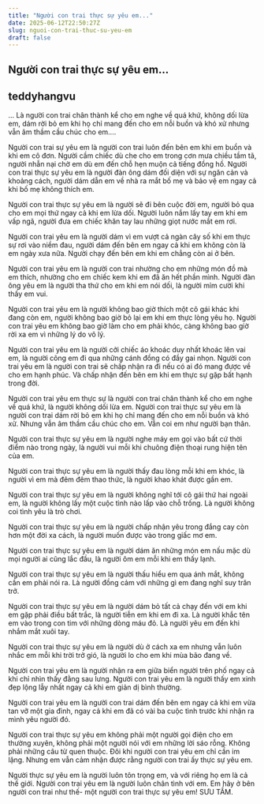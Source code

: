```yaml
---
title: "Người con trai thực sự yêu em..."
date: 2025-06-12T22:50:27Z
slug: nguoi-con-trai-thuc-su-yeu-em
draft: false
---
```


## Người con trai thực sự yêu em...

## teddyhangvu

... Là người con trai chân thành kể cho em nghe về quá khứ, không dối lừa em, dám rời bỏ em khi họ chỉ mang đến cho em nỗi buồn và khó xử nhưng vẫn âm thầm cầu chúc cho em....

Người con trai sự yêu em là người con trai luôn đến bên em khi em buồn và khi em cô đơn. Người cầm chiếc dù che cho em trong cơn mưa chiều tầm tã, người nhẫn nại chờ em dù em đến chỗ hẹn muộn cả tiếng đồng hồ. Người con trai thực sự yêu em là người đàn ông dám đối diện với sự ngăn cản và khoảng cách, người dám dẫn em về nhà ra mắt bố mẹ và bảo vệ em ngay cả khi bố mẹ không thích em.
 
Người con trai thực sự yêu em là người sẽ đi bên cuộc đời em, người bỏ qua cho em mọi thứ ngay cả khi em lừa dối. Người luôn nắm lấy tay em khi em vấp ngã, người đưa em chiếc khăn tay lau những giọt nước mắt em rơi.
 
Người con trai yêu em là người dám vì em vượt cả ngàn cây số khi em thực sự rơi vào niềm đau, người dám đến bên em ngay cả khi em không còn là em ngày xưa nữa. Người chạy đến bên em khi em chẳng còn ai ở bên.
 
Người con trai yêu em là người con trai nhường cho em những món đồ mà em thích, nhường cho em chiếc kem khi em đã ăn hết phần mình. Người đàn ông yêu em là người tha thứ cho em khi em nói dối, là người mỉm cười khi thấy em vui.
 
Người con trai yêu em là người không bao giờ thích một cô gái khác khi đang còn em, người không bao giờ bỏ lại em khi em thực lòng yêu họ. Người con trai yêu em không bao giờ làm cho em phải khóc, càng không bao giờ rời xa em vì những lý do vô lý.
 

 
Người con trai yêu em là người cởi chiếc áo khoác duy nhất khoác lên vai em, là người cõng em đi qua những cánh đồng có đầy gai nhọn. Người con trai yêu em là người con trai sẽ chấp nhận ra đi nếu có ai đó mang được về cho em hạnh phúc. Và chấp nhận đến bên em khi em thực sự gặp bất hạnh trong đời.
 
Người con trai yêu em thực sự là người con trai chân thành kể cho em nghe về quá khứ, là người không dối lừa em. Người con trai thực sự yêu em là người con trai dám rời bỏ em khi họ chỉ mang đến cho em nỗi buồn và khó xử. Nhưng vẫn âm thầm cầu chúc cho em. Vẫn coi em như người bạn thân.
 
Người con trai thực sự yêu em là người nghe máy em gọi vào bất cứ thời điểm nào trong ngày, là người vui mỗi khi chuông điện thoại rung hiện tên của em.
 
Người con trai thực sự yêu em là người thấy đau lòng mỗi khi em khóc, là người vì em mà đêm đêm thao thức, là người khao khát được gần em.
 
Người con trai thực sự yêu em là người không nghĩ tới cô gái thứ hai ngoài em, là người không lấy một cuộc tình nào lấp vào chỗ trống. Là người không coi tình yêu là trò chơi.
 

 
Người con trai thực sự yêu em là người chấp nhận yêu trong đắng cay còn hơn một đời xa cách, là người muốn được vào trong giấc mơ em.
 
Người con trai thực sự yêu em là người dám ăn những món em nấu mặc dù mọi người ai cũng lắc đầu, là người ôm em mỗi khi em thấy lạnh.
 
Người con trai thực sự yêu em là người thấu hiểu em qua ánh mắt, không cần em phải nói ra. Là người đồng cảm với những gì em đang nghĩ suy trăn trở.
 
Người con trai thực sự yêu em là người dám bỏ tất cả chạy đến với em khi em gặp phải điều bất trắc, là người tiễn em khi em đi xa. Là người khắc tên em vào trong con tim với những dòng máu đỏ. Là người yêu em đến khi nhắm mắt xuôi tay.
 
Người con trai thực sự yêu em là người dù ở cách xa em nhưng vẫn luôn nhắc em mỗi khi trời trở gió, là người lo cho em khi mùa bão đang về.
 
Người con trai yêu em là người nhận ra em giữa biển người trên phố ngay cả khi chỉ nhìn thấy đằng sau lưng. Người con trai yêu em là người thấy em xinh đẹp lộng lẫy nhất ngay cả khi em giản dị bình thường.
 

 
Người con trai yêu em là người con trai dám đến bên em ngay cả khi em vừa tan vỡ một gia đình, ngay cả khi em đã có vài ba cuộc tình trước khi nhận ra mình yêu người đó.
 
Người con trai thực sự yêu em không phải một người gọi điện cho em thường xuyên, không phải một người nói với em những lời sáo rỗng. Không phải những câu từ quen thuộc. Đôi khi người con trai yêu em chỉ cần im lặng. Nhưng em vẫn cảm nhận được rằng người con trai ấy thực sự yêu em.
 
Người thực sự yêu em là người luôn tôn trọng em, và với riêng họ em là cả thế giới. Người con trai yêu em là người luôn chân tình với em. Em hãy ở bên người con trai như thế- một người con trai thực sự yêu em!
SƯU TẦM.